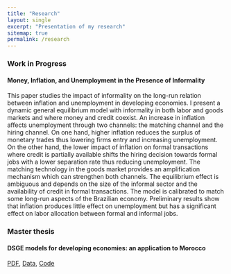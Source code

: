 ```yaml
---
title: "Research"
layout: single
excerpt: "Presentation of my research"
sitemap: true
permalink: /research
---
```


### Work in Progress

#### Money, Inflation, and Unemployment in the Presence of Informality

This paper studies the impact of informality on the long-run relation between inflation and unemployment in developing economies. I present a dynamic general equilibrium model with informality in both labor and goods markets and where money and credit coexist. An increase in inflation affects unemployment through two channels: the matching channel and the hiring channel. On one hand, higher inflation reduces the surplus of monetary trades thus lowering firms entry and increasing unemployment. On the other hand, the lower impact of inflation on formal transactions where credit is partially available shifts the hiring decision towards formal jobs with a lower separation rate thus reducing unemployment. The matching technology in the goods market provides an amplification mechanism which can strengthen both channels. The equilibrium effect is ambiguous and depends on the size of the informal sector and the availability of credit in formal transactions. The model is calibrated to match some long-run aspects of the Brazilian economy. Preliminary results show that inflation produces little effect on unemployment but has a significant effect on labor allocation between formal and informal jobs.



### Master thesis

#### DSGE models for developing economies: an application to Morocco

[PDF](https://www.dropbox.com/s/klqaj4afa9baasv/Master_thesis-DSGE_developing_econ-Final.pdf?raw=1), [Data](https://www.dropbox.com/s/2mhl84sn19235jy/NK_SOE_Data.xlsx?raw=1), [Code](https://www.dropbox.com/s/18t7ds2vi5z04hf/Code.7z?raw=1)

